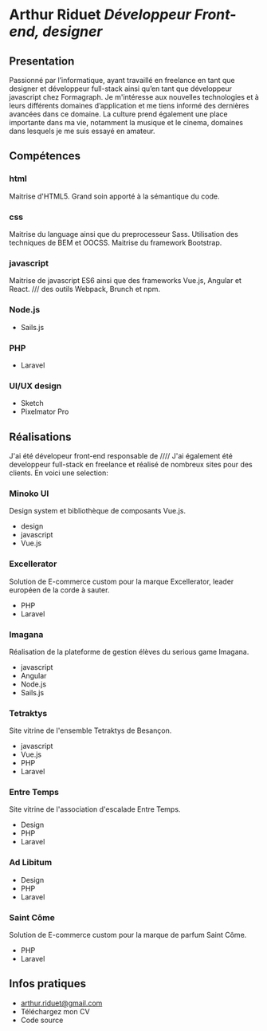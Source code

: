 # Arthur Riduet *Développeur Front-end, designer*

## Presentation
Passionné par l’informatique, ayant travaillé en freelance en tant que designer et développeur full-stack ainsi qu’en tant que développeur javascript chez Formagraph. Je m'intéresse aux nouvelles technologies et à leurs différents domaines d’application et me tiens informé des dernières avancées dans ce domaine. La culture prend également une place importante dans ma vie, notamment la musique et le cinema, domaines dans lesquels je me suis essayé en amateur.

## Compétences
### html
Maitrise d'HTML5. Grand soin apporté à la sémantique du code.

### css
Maitrise du language ainsi que du preprocesseur Sass. Utilisation des techniques de BEM et OOCSS. Maitrise du framework Bootstrap.

### javascript
Maitrise de javascript ES6 ainsi que des frameworks Vue.js, Angular et React. /// des outils Webpack, Brunch et npm.

### Node.js
- Sails.js

### PHP
- Laravel

### UI/UX design
- Sketch
- Pixelmator Pro

## Réalisations
J'ai été dévelopeur front-end responsable de //// J'ai également été developpeur full-stack en freelance et réalisé de nombreux sites pour des clients. En voici une selection:

### Minoko UI
Design system et bibliothèque de composants Vue.js.
- design
- javascript
- Vue.js

### Excellerator
Solution de E-commerce custom pour la marque Excellerator, leader européen de la corde à sauter.
- PHP
- Laravel

### Imagana
Réalisation de la plateforme de gestion élèves du serious game Imagana.
- javascript
- Angular
- Node.js
- Sails.js

### Tetraktys
Site vitrine de l'ensemble Tetraktys de Besançon.
- javascript
- Vue.js
- PHP
- Laravel

### Entre Temps
Site vitrine de l'association d'escalade Entre Temps.
- Design
- PHP
- Laravel

### Ad Libitum
- Design
- PHP
- Laravel

### Saint Côme
Solution de E-commerce custom pour la marque de parfum Saint Côme.
- PHP
- Laravel

## Infos pratiques
- arthur.riduet@gmail.com
- Téléchargez mon CV
- Code source
